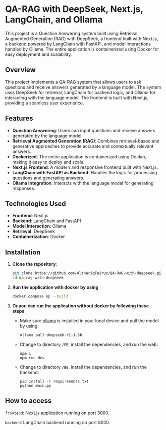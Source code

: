 # QA-RAG with DeepSeek, Next.js, LangChain, and Ollama

This project is a Question Answering system built using Retrieval Augmented Generation (RAG) with DeepSeek, a frontend built with Next.js, a backend powered by LangChain with FastAPI, and model interactions handled by Ollama. The entire application is containerized using Docker for easy deployment and scalability.

## Overview

This project implements a QA-RAG system that allows users to ask questions and receive answers generated by a language model. The system uses DeepSeek for retrieval, LangChain for backend logic, and Ollama for interacting with the language model. The frontend is built with Next.js, providing a seamless user experience.

## Features

- **Question Answering**: Users can input questions and receive answers generated by the language model.
- **Retrieval Augmented Generation (RAG)**: Combines retrieval-based and generative approaches to provide accurate and contextually relevant answers.
- **Dockerized**: The entire application is containerized using Docker, making it easy to deploy and scale.
- **Next.js Frontend**: A modern and responsive frontend built with Next.js.
- **LangChain with FastAPI as Backend**: Handles the logic for processing questions and generating answers.
- **Ollama Integration**: Interacts with the language model for generating responses.

## Technologies Used

- **Frontend**: Next.js
- **Backend**: LangChain and FastAPI
- **Model Interaction**: Ollama
- **Retrieval**: DeepSeek
- **Containerization**: Docker
  
## Installation

1. **Clone the repository**:

   ```bash
   git clone https://github.com/AlthariqFairuz/QA-RAG-with-deepseek.git
   cd qa-rag-with-deepseek
   ```
2. **Run the application with docker by using**
   
   ```bash
   docker compose up --build
   ```

3. **Or you can run the application without docker by following these steps**
   - Make sure [ollama](https://ollama.com/) is installed in your local device and pull the model by using:
     ```bash
     ollama pull deepseek-r1:1.5b
     ```
   - Change to directory ```/FE```, install the dependencies, and run the web:
     ```
     npm i
     npm run dev
     ```
   - Change to directory ```/BE```, install the dependencies, and run the backend:
     ```
     pip install -r requirements.txt
     python main.py
     ```

## How to access
```frontend```: Next.js application running on port 3000.

```backend```: LangChain backend running on port 8000.
